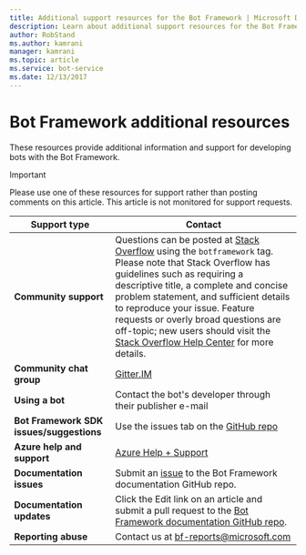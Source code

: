 ```yaml
---
title: Additional support resources for the Bot Framework | Microsoft Docs
description: Learn about additional support resources for the Bot Framework.
author: RobStand
ms.author: kamrani
manager: kamrani
ms.topic: article
ms.service: bot-service
ms.date: 12/13/2017
---
```


# Bot Framework additional resources

These resources provide additional information and support for developing bots with the Bot Framework.

> [!IMPORTANT]
> Please use one of these resources for support rather than posting comments on this article. This article is not monitored
> for support requests.

|            <strong>Support type</strong>            |                                                                                                                                                                                                                                     <strong>Contact</strong>                                                                                                                                                                                                                                      |
|-----------------------------------------------------|---------------------------------------------------------------------------------------------------------------------------------------------------------------------------------------------------------------------------------------------------------------------------------------------------------------------------------------------------------------------------------------------------------------------------------------------------------------------------------------------------|
|         <strong>Community support</strong>          | Questions can be posted at [Stack Overflow](https://stackoverflow.com/questions/tagged/botframework) using the `botframework` tag. Please note that Stack Overflow has guidelines such as requiring a descriptive title, a complete and concise problem statement, and sufficient details to reproduce your issue. Feature requests or overly broad questions are off-topic; new users should visit the [Stack Overflow Help Center](https://stackoverflow.com/help/how-to-ask) for more details. |
|        <strong>Community chat group</strong>        |                                                                                                                                                                                                                        [Gitter.IM](https://gitter.im/Microsoft/BotBuilder)                                                                                                                                                                                                                        |
|            <strong>Using a bot</strong>             |                                                                                                                                                                                                                    Contact the bot's developer through their publisher e-mail                                                                                                                                                                                                                     |
| <strong>Bot Framework SDK issues/suggestions</strong> |                                                                                                                                                                                           Use the issues tab on the <a href="https://aka.ms/v4-botbuilder-repo" target="_blank">GitHub repo</a>                                                                                                                                                                                            |
| <strong>Azure help and support</strong>             |                                                                     <a href="https://ms.portal.azure.com/#blade/Microsoft_Azure_Support/HelpAndSupportBlade/overview">Azure Help + Support</a>                                                                                                                                                            |
|        <strong>Documentation issues</strong>        |                                                                                                                                                                     Submit an <a href="https://github.com/MicrosoftDocs/bot-framework-docs/issues" target="_blank">issue</a> to the Bot Framework documentation GitHub repo.                                                                                                                                                                      |
|       <strong>Documentation updates</strong>        |                                                                                                                                                   Click the Edit link on an article and submit a pull request to the <a href="https://github.com/MicrosoftDocs/bot-framework-docs" target="_blank">Bot Framework documentation GitHub repo</a>.                                                                                                                                                   |
|          <strong>Reporting abuse</strong>           |                                                                                                                                                                                                            Contact us at [bf-reports@microsoft.com](mailto://bf-reports@microsoft.com)                                                                                                                                                                                                            |

